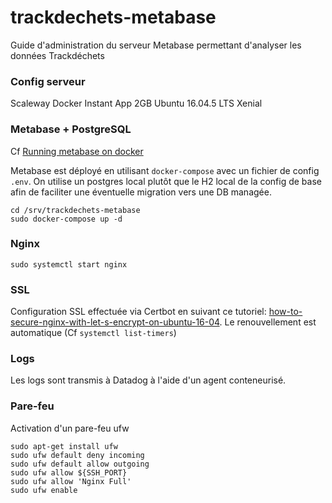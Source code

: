 # trackdechets-metabase

Guide d'administration du serveur Metabase permettant d'analyser les données Trackdéchets

### Config serveur

Scaleway Docker Instant App
2GB Ubuntu 16.04.5 LTS Xenial

### Metabase + PostgreSQL

Cf [Running metabase on docker](https://www.metabase.com/docs/latest/operations-guide/running-metabase-on-docker.html)

Metabase est déployé en utilisant `docker-compose` avec un fichier de config `.env`.
On utilise un postgres local plutôt que le H2 local de la config de base
afin de faciliter une éventuelle migration vers une DB managée.

```
cd /srv/trackdechets-metabase
sudo docker-compose up -d
```

### Nginx

```
sudo systemctl start nginx
```

### SSL

Configuration SSL effectuée via Certbot en suivant ce tutoriel: [how-to-secure-nginx-with-let-s-encrypt-on-ubuntu-16-04](https://www.digitalocean.com/community/tutorials/how-to-secure-nginx-with-let-s-encrypt-on-ubuntu-16-04).
Le renouvellement est automatique (Cf `systemctl list-timers`)

### Logs

Les logs sont transmis à Datadog à l'aide d'un agent conteneurisé.

### Pare-feu

Activation d'un pare-feu ufw

```
sudo apt-get install ufw
sudo ufw default deny incoming
sudo ufw default allow outgoing
sudo ufw allow ${SSH_PORT}
sudo ufw allow 'Nginx Full'
sudo ufw enable
```
